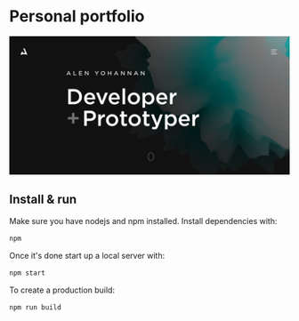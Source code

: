 # Personal portfolio

[![Live on](/public/social-image.png)](https://alenyohannan.xyz)

## Install & run

Make sure you have nodejs and npm installed. Install dependencies with:

```bash
npm
```

Once it's done start up a local server with:

```bash
npm start
```

To create a production build:

```bash
npm run build
```
